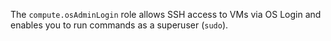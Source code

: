 The `compute.osAdminLogin` role allows SSH access to VMs via OS Login and enables you to run commands as a superuser (`sudo`).